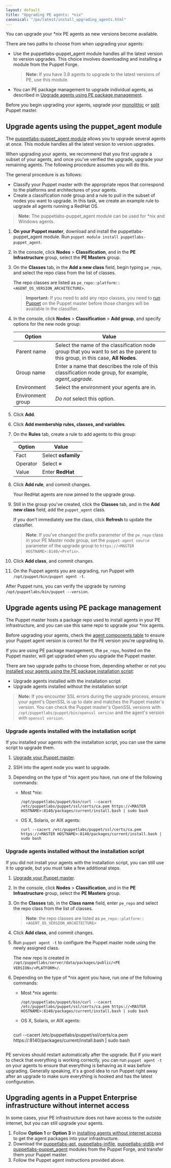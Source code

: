 ```yaml
---
layout: default
title: "Upgrading PE agents: *nix"
canonical: "/pe/latest/install_upgrading_agents.html"
---
```


You can upgrade your *nix PE agents as new versions become available.

There are two paths to choose from when upgrading your agents:

* Use the puppetlabs-puppet\_agent module handles all the latest version to version upgrades. This choice involves downloading and installing a module from the Puppet Forge.

  >**Note:** If you have 3.8 agents to upgrade to the latest versions of PE, use this module. 

* You can PE package management to upgrade individual agents, as described in [Upgrade agents using PE package management](#upgrade-agents-using-pe-package-management). 

Before you begin upgrading your agents, upgrade your [monolithic](./upgrade_mono.html) or [split](./upgrade_split.html) Puppet master.

## Upgrade agents using the puppet_agent module

The [puppetlabs-puppet_agent module](https://forge.puppetlabs.com/puppetlabs/puppet_agent) allows you to upgrade several agents at once. This module handles all the latest version to version upgrades.

When upgrading your agents, we recommend that you first upgrade a subset of your agents, and once you've verified the upgrade, upgrade your remaining agents. The following procedure assumes you will do this.

The general procedure is as follows:

- Classify your Puppet master with the appropriate repos that correspond to the platforms and architectures of your agents.
- Create a classification node group and a rule to pull in the subset of nodes you want to upgrade. In this task, we create an example rule to upgrade all agents running a RedHat OS.

>**Note:** The puppetlabs-puppet_agent module can be used for *nix and Windows agents.

1. **On your Puppet master**, download and install the puppetlabs-puppet\_agent module. Run `puppet module install puppetlabs-puppet_agent`.

2. In the console, click **Nodes** > **Classification**, and in the **PE Infrastructure** group, select the **PE Masters** group.

3. On the **Classes** tab, in the **Add a new class** field, begin typing `pe_repo`, and select the repo class from the list of classes.

   The repo classes are listed as `pe_repo::platform::<AGENT_OS_VERSION_ARCHITECTURE>`.

   >**Important:** If you need to add any repo classes, you need to [run Puppet](./console_classes_groups_running_puppet.html#options-for-running-puppet-on-agent-nodes) on the Puppet master before those changes will be available in the classifier.

4. In the console, click **Nodes** > **Classification** > **Add group**, and specify options for the new node group:

   Option | Value
   -------|------
   Parent name | Select the name of the classification node group that you want to set as the parent to this group, in this case, **All Nodes**.
   Group name | Enter a name that describes the role of this classification node group, for example, *agent_upgrade*.
   Environment | Select the environment your agents are in.
   Environment group | *Do not* select this option.

5. Click **Add**.

6. Click **Add membership rules, classes, and variables**.

7. On the **Rules** tab, create a rule to add agents to this group:

   Option | Value
   -------|------
   Fact | Select **osfamily**
   Operator | Select **=**
   Value | Enter **RedHat**

8. Click **Add rule**, and commit changes.

   Your RedHat agents are now pinned to the upgrade group.

9. Still in the group you've created, click the **Classes** tab, and in the **Add new class** field, add the `puppet_agent` class.

   If you don't immediately see the class, click **Refresh** to update the classifier.

   >**Note**: If you've changed the prefix parameter of the `pe_repo` class in your PE Master node group, set the `puppet-agent source` parameter of the upgrade group to `https://<MASTER HOSTNAME>:8140/<Prefix>`.

10. Click **Add class**, and commit changes.

11. On the Puppet agents you are upgrading, run Puppet with `/opt/puppet/bin/puppet agent -t`.

After Puppet runs, you can verify the upgrade by running `/opt/puppetlabs/bin/puppet --version`.

## Upgrade agents using PE package management

The Puppet master hosts a package repo used to install agents in your PE infrastructure, and you can use this same repo to upgrade your *nix agents.

Before upgrading your agents, check the [agent components table](./install_what_and_where.html#agent-components-on-all-nodes) to ensure your Puppet agent version is correct for the PE version you're upgrading to.

If you are using PE package management, the `pe_repo`, hosted on the Puppet master, will get upgraded when you upgrade the Puppet master.

There are two upgrade paths to choose from, depending whether or not you [installed your agents using the PE package installation script](./install_agents.html#installing-puppet-agents-with-the-package-installation-script):

- Upgrade agents installed with the installation script
- Upgrade agents installed without the installation script

>**Note:** If you encounter SSL errors during the upgrade process, ensure your agent's OpenSSL is up to date and matches the Puppet master's version. You can check the Puppet master's OpenSSL versions with `/opt/puppetlabs/puppet/bin/openssl version` and the agent's version with `openssl version`.

### Upgrade agents installed with the installation script

If you installed your agents with the installation script, you can use the same script to upgrade them.

1. [Upgrade your Puppet master](./upgrade_mono.html).
2. SSH into the agent node you want to upgrade.
3. Depending on the type of *nix agent you have, run one of the following commands:

   - Most *nix:
   
     ~~~
     /opt/puppetlabs/puppet/bin/curl --cacert /etc/puppetlabs/puppet/ssl/certs/ca.pem https://<MASTER HOSTNAME>:8140/packages/current/install.bash | sudo bash
     ~~~

   - OS X, Solaris, or AIX agents:

     ~~~
     curl --cacert /etc/puppetlabs/puppet/ssl/certs/ca.pem https://<MASTER HOSTNAME>:8140/packages/current/install.bash | sudo bash
     ~~~

### Upgrade agents installed without the installation script

If you did not install your agents with the installation script, you can still use it to upgrade, but you must take a few additional steps.

1. [Upgrade your Puppet master](./upgrade_mono.html).
2. In the console, click **Nodes** > **Classification**, and in the **PE Infrastructure** group, select the **PE Masters** group.

2. On the **Classes** tab, in the **Class name** field, enter `pe_repo` and select the repo class from the list of classes.

   >**Note**: the repo classes are listed as `pe_repo::platform::<AGENT_OS_VERSION_ARCHITECTURE>`

3. Click **Add class**, and commit changes.

4. Run `puppet agent -t` to configure the Puppet master node using the newly assigned class.

   The new repo is created in `/opt/puppetlabs/server/data/packages/public/<PE VERSION>/<PLATFORM>/`.

5. Depending on the type of *nix agent you have, run one of the following commands:

   - Most *nix agents:
   
     ~~~
     /opt/puppetlabs/puppet/bin/curl --cacert /etc/puppetlabs/puppet/ssl/certs/ca.pem https://<MASTER HOSTNAME>:8140/packages/current/install.bash | sudo bash
     ~~~

   - OS X, Solaris, or AIX agents:

     ~~~
    curl --cacert /etc/puppetlabs/puppet/ssl/certs/ca.pem https://<MASTER HOSTNAME>:8140/packages/current/install.bash | sudo bash
     ~~~

PE services should restart automatically after the upgrade. But if you want to check that everything is working correctly, you can run `puppet agent -t` on your agents to ensure that everything is behaving as it was before upgrading. Generally speaking, it's a good idea to run Puppet right away after an upgrade to make sure everything is hooked and has the latest configuration.

## Upgrading agents in a Puppet Enterprise infrastructure without internet access

[apt]: https://forge.puppetlabs.com/puppetlabs/apt
[inifile]: https://forge.puppetlabs.com/puppetlabs/inifile
[stdlib]: https://forge.puppetlabs.com/puppetlabs/stdlib
[puppet_agent]: https://forge.puppetlabs.com/puppetlabs/puppet_agent

In some cases, your PE infrastructure does not have access to the outside internet, but you can still upgrade your agents.

1. Follow **Option 1** or **Option 3** in [installing agents without internet access](./install_agents.html#installing-agents-in-a-puppet-enterprise-infrastructure-without-internet-access) to get the agent packages into your infrastructure.
2. Download the [puppetlabs-apt][apt], [puppetlabs-inifile][inifile], [puppetlabs-stdlib][stdlib] and [puppetlabs-puppet_agent][puppet_agent] modules from the Puppet Forge, and transfer them your Puppet master.
3. Follow the Puppet agent instructions provided above.












